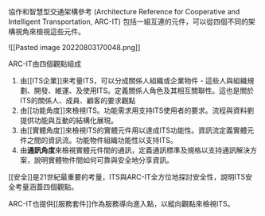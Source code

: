 協作和智慧型交通架構參考 (Architecture Reference for Cooperative and Intelligent Transportation, ARC-IT) 包括一組互連的元件，可以從四個不同的架構視角來檢視這些元件。

![[Pasted image 20220803170048.png]]

ARC-IT由四個觀點組成

1.  由[[ITS企業]]來考量ITS，可以分成關係人組織或企業物件 - 這些人與組織規劃、開發、維運、及使用ITS。定義關係人角色及其相互關聯性。這也是關於ITS的關係人、成員、顧客的要求觀點
2. 由[[功能角度]]來檢視ITS。功能需求用支持ITS使用者的要求。流程與資料劉提供功能與互動的結構化展現。
3. 由[[實體角度]]來檢視ITS的實體元件用以達成ITS功能性。資訊流定義實體元件之間的資訊流。功能物件組織功能性以支持ITS。
4. 由**通訊角度**來檢視實體元件間的通訊，定義通訊標準及規格以支持通訊解決方案，說明實體物件間如何可靠與安全地分享資訊。

[[安全]]是21世紀最重要的考量，ITS與ARC-IT全方位地探討安全性，說明ITS安全考量涵蓋四個觀點。

ARC-IT也提供[[服務套件]]作為服務導向進入點，以縱向觀點來檢視ITS。